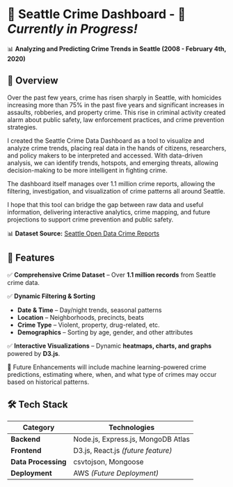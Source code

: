 # 📝 Seattle Crime Dashboard - 🚧 *Currently in Progress!*  
📊 **Analyzing and Predicting Crime Trends in Seattle (2008 - February 4th, 2020)**  

## 📍 Overview  

Over the past few years, crime has risen sharply in Seattle, with homicides increasing more than 75% in the past five years and significant increases in assaults, robberies, and property crime. This rise in criminal activity created alarm about public safety, law enforcement practices, and crime prevention strategies.  

I created the Seattle Crime Data Dashboard as a tool to visualize and analyze crime trends, placing real data in the hands of citizens, researchers, and policy makers to be interpreted and accessed. With data-driven analysis, we can identify trends, hotspots, and emerging threats, allowing decision-making to be more intelligent in fighting crime.  

The dashboard itself manages over 1.1 million crime reports, allowing the filtering, investigation, and visualization of crime patterns all around Seattle.  

I hope that this tool can bridge the gap between raw data and useful information, delivering interactive analytics, crime mapping, and future projections to support crime prevention and public safety.  

📊 **Dataset Source:** [Seattle Open Data Crime Reports](https://data.seattle.gov/Public-Safety/SPD-Crime-Data-2008-Present/tazs-3rd5)

## 🎯 Features  

✅ **Comprehensive Crime Dataset** – Over **1.1 million records** from Seattle crime data.  

✅ **Dynamic Filtering & Sorting**  
   - **Date & Time** – Day/night trends, seasonal patterns  
   - **Location** – Neighborhoods, precincts, beats  
   - **Crime Type** – Violent, property, drug-related, etc.  
   - **Demographics** – Sorting by age, gender, and other attributes  

✅ **Interactive Visualizations** – Dynamic **heatmaps, charts, and graphs** powered by **D3.js**.  


🚀 Future Enhancements will include machine learning-powered crime predictions, estimating where, when, and what type of crimes may occur based on historical patterns.

## 🛠️ Tech Stack

| **Category**         | **Technologies**                      |
|----------------------|--------------------------------------|
| **Backend**         | Node.js, Express.js, MongoDB Atlas   |
| **Frontend**        | D3.js, React.js *(future feature)*   |
| **Data Processing** | csvtojson, Mongoose                  |
| **Deployment**      | AWS *(Future Deployment)*            |

